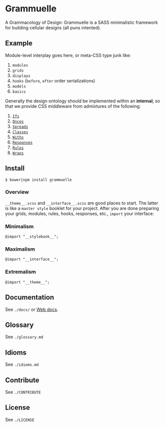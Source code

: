 # Grammuelle

A Grammacology of Design: Grammuelle is a SASS minimalistic framework for 
building cellular designs (all puns intented).

## Example

Module-level interplay goes here, or meta-CSS type junk like:

1. `modules`
2. `grids`
3. `displays`
4. `hooks` (`before`, `after` order serializations)
5. `models`
6. `basics`

Generally the design ontology should be implemented within an __internal__, so 
that we provide CSS middleware from admixtures of the following:

1. [`Ifs`](https://github.com/nerdfiles/grammuelle/blob/master/__interface__.scss#L54)
2. [`Onces`](https://github.com/nerdfiles/grammuelle/blob/master/__interface__.scss#L68)
3. [`Spreads`](https://github.com/nerdfiles/grammuelle/blob/master/__interface__.scss#L75)
4. [`Classes`](https://github.com/nerdfiles/grammuelle/blob/master/__interface__.scss#L81)
5. [`Withs`](https://github.com/nerdfiles/grammuelle/blob/master/__interface__.scss#L90)
6. [`Responses`](https://github.com/nerdfiles/grammuelle/blob/master/__interface__.scss#L99-L105)
7. [`Rules`](https://github.com/nerdfiles/grammuelle/blob/master/__interface__.scss#L132)
8. [`Wraps`](https://github.com/nerdfiles/grammuelle/blob/master/__interface__.scss#L162)

## Install

    $ bower|npm install grammuelle

### Overview

`__theme__.scss` and `__interface__.scss` are good places to start. The latter is
like a `master style` booklet for your project. After you are done preparing
your grids, modules, rules, hooks, responses, etc., `import` your interface:

### Minimalism

    @import "__stylebook__";

### Maximalism

    @import "__interface__";

### Extremalism

    @import "__theme__";

## Documentation

See `./docs/` or [Web docs](http://grammuelle.io/docs).

## Glossary

See `./glossary.md`

## Idioms

See `./idioms.md`

## Contribute

See `./CONTRIBUTE`

## License

See `./LICENSE`
